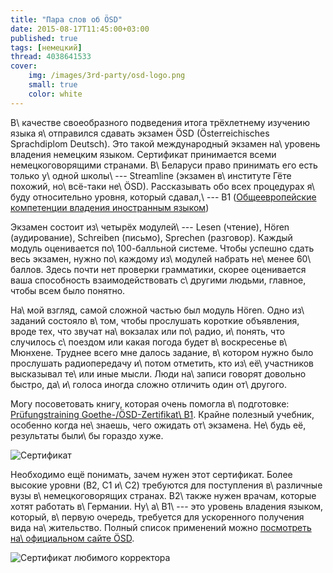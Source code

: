```yaml
---
title: "Пара слов об ÖSD"
date: 2015-08-17T11:45:00+03:00
published: true
tags: [немецкий]
thread: 4038641533
cover:
    img: /images/3rd-party/osd-logo.png
    small: true
    color: white
---
```


В\ качестве своеобразного подведения итога трёхлетнему изучению языка я\ отправился сдавать экзамен ÖSD
(Österreichisches Sprachdiplom Deutsch). Это такой международный экзамен на\ уровень владения немецким языком.
Сертификат принимается всеми немецкоговорящими странами. В\ Беларуси право принимать его есть только у\ одной школы\ ---
Streamline (экзамен в\ институте Гёте похожий, но\ всё-таки не\ ÖSD). Рассказывать обо всех процедурах я\ буду
относительно уровня, который сдавал,\ --- B1 ([Общеевропейские компетенции владения иностранным языком][b1])

<!--more-->

Экзамен состоит из\ четырёх модулей\ --- Lesen (чтение), Hören (аудирование), Schreiben (письмо), Sprechen (разговор).
Каждый модуль оценивается по\ 100-балльной системе. Чтобы успешно сдать весь экзамен, нужно по\ каждому из\ модулей
набрать не\ менее 60\ баллов. Здесь почти нет проверки грамматики, скорее оценивается ваша способность взаимодействовать
с\ другими людьми, главное, чтобы всем было понятно.

На\ мой взгляд, самой сложной частью был модуль Hören. Одно из\ заданий состояло в\ том, чтобы прослушать короткие
объявления, вроде тех, что звучат на\ вокзалах или по\ радио, и\ понять, что случилось с\ поездом или какая погода будет
в\ воскресенье в\ Мюнхене. Труднее всего мне далось задание, в\ котором нужно было прослушать радиопередачу и\ потом
отметить, кто из\ её\ участников высказывал те\ или иные мысли. Люди на\ записи говорят довольно быстро, да\ и\ голоса
иногда сложно отличить один от\ другого.

Могу посоветовать книгу, которая очень помогла в\ подготовке: [Prüfungstraining Goethe-/ÖSD-Zertifikat\ B1][book].
Крайне полезный учебник, особенно когда не\ знаешь, чего ожидать от\ экзамена. Не\ будь её, результаты были\ бы гораздо
хуже.

![Сертификат](/images/photos/zertifikat-b1-1.jpg "Сертификат ÖSD B1")

Необходимо ещё понимать, зачем нужен этот сертификат. Более высокие уровни (B2, C1 и\ C2) требуются для поступления
в\ различные вузы в\ немецкоговорящих странах. B2\ также нужен врачам, которые хотят работать в\ Германии.
Ну\ а\ B1\ --- это уровень владения языком, который, в\ первую очередь, требуется для ускоренного получения вида
на\ жительство. Полный список применений можно [посмотреть на\ официальном сайте ÖSD][osd].

![Сертификат любимого корректора](/images/photos/zertifikat-b1-2.jpg "Сертификат ÖSD B1")

[b1]: https://ru.wikipedia.org/wiki/%D0%9E%D0%B1%D1%89%D0%B5%D0%B5%D0%B2%D1%80%D0%BE%D0%BF%D0%B5%D0%B9%D1%81%D0%BA%D0%B8%D0%B5_%D0%BA%D0%BE%D0%BC%D0%BF%D0%B5%D1%82%D0%B5%D0%BD%D1%86%D0%B8%D0%B8_%D0%B2%D0%BB%D0%B0%D0%B4%D0%B5%D0%BD%D0%B8%D1%8F_%D0%B8%D0%BD%D0%BE%D1%81%D1%82%D1%80%D0%B0%D0%BD%D0%BD%D1%8B%D0%BC_%D1%8F%D0%B7%D1%8B%D0%BA%D0%BE%D0%BC
[book]: http://www.cornelsen.de/erw/reihe/1.c.1853635.de/titel/9783060208975
[osd]: http://www.osd.at/default.aspx?SIid=12&LAid=1
